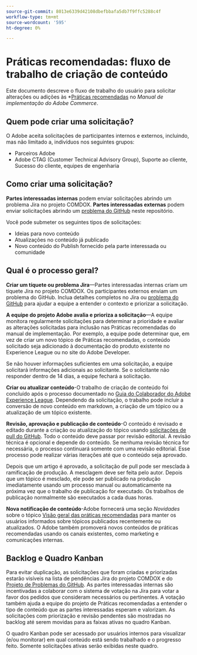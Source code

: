 ```yaml
---
source-git-commit: 8013e6339d42108dbefbbafa5db7f9ffc5288c4f
workflow-type: tm+mt
source-wordcount: '595'
ht-degree: 0%

---
```

# Práticas recomendadas: fluxo de trabalho de criação de conteúdo

Este documento descreve o fluxo de trabalho do usuário para solicitar alterações ou adições às *[Práticas recomendadas](https://experienceleague.adobe.com/docs/commerce-operations/implementation-playbook/best-practices/phases.html*) no *Manual de implementação do Adobe Commerce*.

## Quem pode criar uma solicitação?

O Adobe aceita solicitações de participantes internos e externos, incluindo, mas não limitado a, indivíduos nos seguintes grupos:

- Parceiros Adobe
- Adobe CTAG (Customer Technical Advisory Group), Suporte ao cliente, Sucesso do cliente, equipes de engenharia

## Como criar uma solicitação?

**Partes interessadas internas** podem enviar solicitações abrindo um problema Jira no projeto COMDOX. **Partes interessadas externas** podem enviar solicitações abrindo um [problema do GitHub](https://github.com/AdobeDocs/commerce-operations.en/issues/new/choose) neste repositório.

Você pode submeter os seguintes tipos de solicitações:

- Ideias para novo conteúdo
- Atualizações no conteúdo já publicado
- Novo conteúdo do Publish fornecido pela parte interessada ou comunidade

## Qual é o processo geral?


**Criar um tíquete ou problema Jira**—Partes interessadas internas criam um tíquete Jira no projeto COMDOX. Os participantes externos enviam um problema do GitHub. Inclua detalhes completos no Jira ou [problema do GitHub](https://github.com/AdobeDocs/commerce-operations.en/issues/new/choose) para ajudar a equipe a entender o contexto e priorizar a solicitação.

**A equipe do projeto Adobe avalia e prioriza a solicitação**—A equipe monitora regularmente solicitações para determinar a prioridade e avaliar as alterações solicitadas para inclusão nas Práticas recomendadas do manual de implementação. Por exemplo, a equipe pode determinar que, em vez de criar um novo tópico de Práticas recomendadas, o conteúdo solicitado seja adicionado à documentação do produto existente no Experience League ou no site do Adobe Developer.

Se não houver informações suficientes em uma solicitação, a equipe solicitará informações adicionais ao solicitante. Se o solicitante não responder dentro de 14 dias, a equipe fechará a solicitação.

**Criar ou atualizar conteúdo**-O trabalho de criação de conteúdo foi concluído após o processo documentado no [Guia do Colaborador do Adobe Experience League](https://experienceleague.adobe.com/docs/contributor/contributor-guide/introduction.html). Dependendo da solicitação, o trabalho pode incluir a conversão de novo conteúdo em markdown, a criação de um tópico ou a atualização de um tópico existente.

**Revisão, aprovação e publicação de conteúdo**-O conteúdo é revisado e editado durante a criação ou atualização do tópico usando [solicitações de pull do GitHub](https://experienceleague.adobe.com/docs/contributor/contributor-guide/setup/git-fundamentals.html?lang=en#pull-requests). Todo o conteúdo deve passar por revisão editorial. A revisão técnica é opcional e depende do conteúdo. Se nenhuma revisão técnica for necessária, o processo continuará somente com uma revisão editorial. Esse processo pode realizar várias iterações até que o conteúdo seja aprovado.

Depois que um artigo é aprovado, a solicitação de pull pode ser mesclada à ramificação de produção. A mesclagem deve ser feita pelo autor. Depois que um tópico é mesclado, ele pode ser publicado na produção imediatamente usando um processo manual ou automaticamente na próxima vez que o trabalho de publicação for executado. Os trabalhos de publicação normalmente são executados a cada duas horas.

**Nova notificação de conteúdo**-Adobe fornecerá uma seção *Novidades* sobre o tópico [Visão geral das práticas recomendadas](https://experienceleague.adobe.com/docs/commerce-operations/implementation-playbook/best-practices/phases.html?lang=en) para manter os usuários informados sobre tópicos publicados recentemente ou atualizados. O Adobe também promoverá novos conteúdos de práticas recomendadas usando os canais existentes, como marketing e comunicações internas.

## Backlog e Quadro Kanban

Para evitar duplicação, as solicitações que foram criadas e priorizadas estarão visíveis na lista de pendências Jira do projeto COMDOX e do [Projeto de Problemas do GitHub](https://github.com/orgs/AdobeDocs/projects/6/views/1). As partes interessadas internas são incentivadas a colaborar com o sistema de votação na Jira para votar a favor dos pedidos que consideram necessários ou pertinentes. A votação também ajuda a equipe do projeto de Práticas recomendadas a entender o tipo de conteúdo que as partes interessadas esperam e valorizam. As solicitações com priorização e revisão pendentes são mostradas no backlog até serem movidas para as faixas ativas no quadro Kanban.

O quadro Kanban pode ser acessado por usuários internos para visualizar (e/ou monitorar) em qual conteúdo está sendo trabalhado e o progresso feito. Somente solicitações ativas serão exibidas neste quadro.
